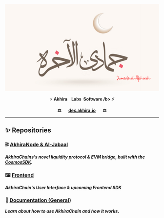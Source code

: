 <p align="center"><a href="https://dex.akhira.io" target="_blank" rel="noopener noreferrer"><img src="https://raw.githubusercontent.com/AkhiraChain/.github/main/assets/logo.svg"/>
</a></p>
<p align="center">
⚡️ <b>Akhira &nbsp;&nbsp; Labs&nbsp;&nbsp;Software  /b> ⚡️
</p>
<p align="center">⚖️&nbsp;&nbsp;&nbsp;&nbsp;&nbsp;&nbsp;
  <a href="https://dex.akhira.io"><u>dex.akhira.io</u></a>
  &nbsp;&nbsp;&nbsp;&nbsp;&nbsp;&nbsp;⚖
</p>
<hr>


## ✨ Repositories

### ⛓ [AkhiraNode & Al-Jabaal](https://github.com/AkhiraChain/akhiranode) 
_AkhiraChains's novel liquidity protocol & EVM bridge, built with the [CosmosSDK](https://github.com/cosmos/cosmos-sdk)._


### 🖼 [Frontend](https://github.com/AkhiraChain/akhira-ui) 
_AkhiraChain's User Interface & upcoming Frontend SDK_

### 📖 [Documentation (General)](https://docs.akhira.io/)
_Learn about how to use AkhiraChain and how it works._
